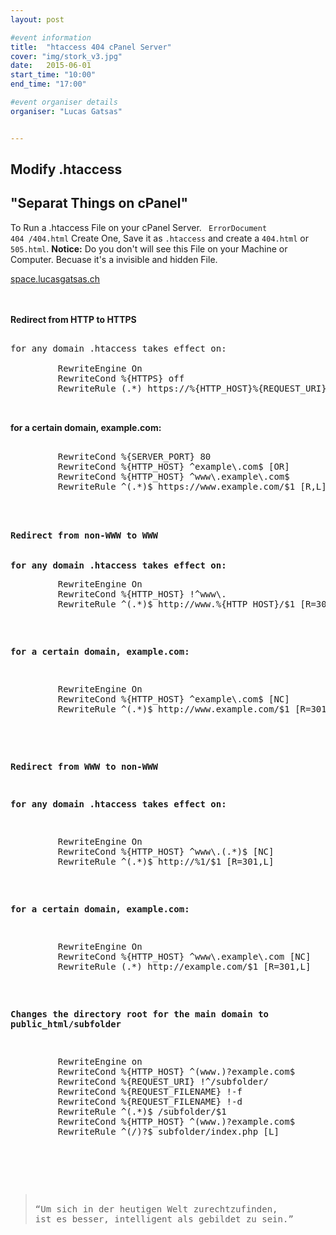 ```yaml
---
layout: post

#event information
title:  "htaccess 404 cPanel Server"
cover: "img/stork_v3.jpg"
date:   2015-06-01
start_time: "10:00"
end_time: "17:00"

#event organiser details
organiser: "Lucas Gatsas"


---
```

<h2 class="section-heading">Modify .htaccess</h2>
<h2 class="section-heading">"Separat Things on cPanel"</h2>

To Run a .htaccess File on your cPanel Server. <code> ErrorDocument 404 /404.html</code> Create One, Save it as <code>.htaccess</code> and create a <code>404.html</code> or <code>505.html</code>. <strong>Notice:</strong> Do you don't will see this File on your Machine or Computer. Becuase it's a invisible and hidden File.


<a href="http://space.lucasgatsas.ch/64376473647637467364634376437647364736473647356736537657365763576375673657365763756376">space.lucasgatsas.ch</a>

<br><br>
<strong>Redirect from HTTP to HTTPS</strong>


<pre>

for any domain .htaccess takes effect on:

         RewriteEngine On
         RewriteCond %{HTTPS} off 
         RewriteRule (.*) https://%{HTTP_HOST}%{REQUEST_URI} 


</pre>

<strong>


for a certain domain, example.com:
</strong>

<pre>

         RewriteCond %{SERVER_PORT} 80      
         RewriteCond %{HTTP_HOST} ^example\.com$ [OR] 
         RewriteCond %{HTTP_HOST} ^www\.example\.com$ 
         RewriteRule ^(.*)$ https://www.example.com/$1 [R,L] 

<pre>


<strong>Redirect from non-WWW to WWW</strong>


<strong>for any domain .htaccess takes effect on:</strong>
<pre>
         RewriteEngine On 
         RewriteCond %{HTTP_HOST} !^www\. 
         RewriteRule ^(.*)$ http://www.%{HTTP_HOST}/$1 [R=301,L] 
</pre>

<strong>for a certain domain, example.com:</strong>
<pre>
         RewriteEngine On     
         RewriteCond %{HTTP_HOST} ^example\.com$ [NC] 
         RewriteRule ^(.*)$ http://www.example.com/$1 [R=301,L] 

</pre>

<strong>Redirect from WWW to non-WWW</strong>

<strong>for any domain .htaccess takes effect on:</strong>
<pre>
         RewriteEngine On
         RewriteCond %{HTTP_HOST} ^www\.(.*)$ [NC] 
         RewriteRule ^(.*)$ http://%1/$1 [R=301,L]
</pre>

<strong>for a certain domain, example.com:</strong>
<pre>
         RewriteEngine On 
         RewriteCond %{HTTP_HOST} ^www\.example\.com [NC] 
         RewriteRule (.*) http://example.com/$1 [R=301,L]
</pre>

<strong>Changes the directory root for the main domain to public_html/subfolder</strong>
<pre>
         RewriteEngine on 
         RewriteCond %{HTTP_HOST} ^(www.)?example.com$ 
         RewriteCond %{REQUEST_URI} !^/subfolder/ 
         RewriteCond %{REQUEST_FILENAME} !-f 
         RewriteCond %{REQUEST_FILENAME} !-d 
         RewriteRule ^(.*)$ /subfolder/$1 
         RewriteCond %{HTTP_HOST} ^(www.)?example.com$ 
         RewriteRule ^(/)?$ subfolder/index.php [L] 
</pre>

<br>
<blockquote>
“Um sich in der heutigen Welt zurechtzufinden,
ist es besser, intelligent als gebildet zu sein.” 
</blockquote>


